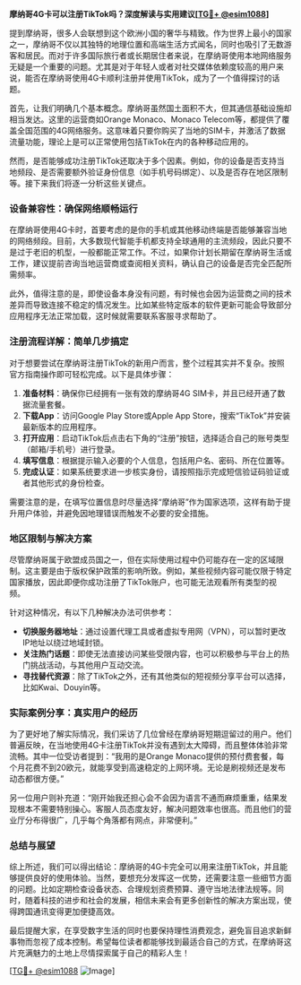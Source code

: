 **摩纳哥4G卡可以注册TikTok吗？深度解读与实用建议[[TG💪+ @esim1088](https://t.me/s/esim1088)]**

提到摩纳哥，很多人会联想到这个欧洲小国的奢华与精致。作为世界上最小的国家之一，摩纳哥不仅以其独特的地理位置和高端生活方式闻名，同时也吸引了无数游客和居民。而对于许多国际旅行者或长期居住者来说，在摩纳哥使用本地网络服务无疑是一个重要的问题。尤其是对于年轻人或者对社交媒体依赖度较高的用户来说，能否在摩纳哥使用4G卡顺利注册并使用TikTok，成为了一个值得探讨的话题。

首先，让我们明确几个基本概念。摩纳哥虽然国土面积不大，但其通信基础设施却相当发达。这里的运营商如Orange Monaco、Monaco Telecom等，都提供了覆盖全国范围的4G网络服务。这意味着只要你购买了当地的SIM卡，并激活了数据流量功能，理论上是可以正常使用包括TikTok在内的各种移动应用的。

然而，是否能够成功注册TikTok还取决于多个因素。例如，你的设备是否支持当地频段、是否需要额外验证身份信息（如手机号码绑定）、以及是否存在地区限制等。接下来我们将逐一分析这些关键点。

### 设备兼容性：确保网络顺畅运行

在摩纳哥使用4G卡时，首要考虑的是你的手机或其他移动终端是否能够兼容当地的网络频段。目前，大多数现代智能手机都支持全球通用的主流频段，因此只要不是过于老旧的机型，一般都能正常工作。不过，如果你计划长期留在摩纳哥生活或工作，建议提前咨询当地运营商或查阅相关资料，确认自己的设备是否完全匹配所需频率。

此外，值得注意的是，即使设备本身没有问题，有时候也会因为运营商之间的技术差异而导致连接不稳定的情况发生。比如某些特定版本的软件更新可能会导致部分应用程序无法正常加载，这时候就需要联系客服寻求帮助了。

### 注册流程详解：简单几步搞定

对于想要尝试在摩纳哥注册TikTok的新用户而言，整个过程其实并不复杂。按照官方指南操作即可轻松完成。以下是具体步骤：

1. **准备材料**：确保你已经拥有一张有效的摩纳哥4G SIM卡，并且已经开通了数据流量套餐。
2. **下载App**：访问Google Play Store或Apple App Store，搜索“TikTok”并安装最新版本的应用程序。
3. **打开应用**：启动TikTok后点击右下角的“注册”按钮，选择适合自己的账号类型（邮箱/手机号）进行登录。
4. **填写信息**：根据提示输入必要的个人信息，包括用户名、密码、所在位置等。
5. **完成认证**：如果系统要求进一步核实身份，请按照指示完成短信验证码验证或者其他形式的身份检查。

需要注意的是，在填写位置信息时尽量选择“摩纳哥”作为国家选项，这样有助于提升用户体验，并避免因地理错误而触发不必要的安全措施。

### 地区限制与解决方案

尽管摩纳哥属于欧盟成员国之一，但在实际使用过程中仍可能存在一定的区域限制。这主要是由于版权保护政策的影响所致。例如，某些视频内容可能仅限于特定国家播放，因此即便你成功注册了TikTok账户，也可能无法观看所有类型的视频。

针对这种情况，有以下几种解决办法可供参考：
- **切换服务器地址**：通过设置代理工具或者虚拟专用网（VPN），可以暂时更改IP地址以绕过地域封锁。
- **关注热门话题**：即使无法直接访问某些受限内容，也可以积极参与平台上的热门挑战活动，与其他用户互动交流。
- **寻找替代资源**：除了TikTok之外，还有其他类似的短视频分享平台可以选择，比如Kwai、Douyin等。

### 实际案例分享：真实用户的经历

为了更好地了解实际情况，我们采访了几位曾经在摩纳哥短期逗留过的用户。他们普遍反映，在当地使用4G卡注册TikTok并没有遇到太大障碍，而且整体体验非常流畅。其中一位受访者提到：“我用的是Orange Monaco提供的预付费套餐，每个月花费不到20欧元，就能享受到高速稳定的上网环境。无论是刷视频还是发布动态都很方便。”

另一位用户则补充道：“刚开始我还担心会不会因为语言不通而麻烦重重，结果发现根本不需要特别操心。客服人员态度友好，解决问题效率也很高。而且他们的营业厅分布得很广，几乎每个角落都有网点，非常便利。”

### 总结与展望

综上所述，我们可以得出结论：摩纳哥的4G卡完全可以用来注册TikTok，并且能够提供良好的使用体验。当然，要想充分发挥这一优势，还需要注意一些细节方面的问题。比如定期检查设备状态、合理规划资费预算、遵守当地法律法规等。同时，随着科技的进步和社会的发展，相信未来会有更多创新性的解决方案出现，使得跨国通讯变得更加便捷高效。

最后提醒大家，在享受数字生活的同时也要保持理性消费观念，避免盲目追求新鲜事物而忽视了成本控制。希望每位读者都能够找到最适合自己的方式，在摩纳哥这片充满魅力的土地上尽情探索属于自己的精彩人生！

[[TG💪+ @esim1088](https://t.me/s/esim1088) ![Image](https://i.postimg.cc/4NQfJmqS/Snipaste-2025-05-13-00-14-12.png)]